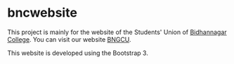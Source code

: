 # bncwebsite



This project is mainly for the website of the Students' Union of [Bidhannagar College](https://bidhannagarcollege.org). 
You can visit our website [BNGCU](http://www.bngcsu.cf/).

This website is developed using the Bootstrap 3.



